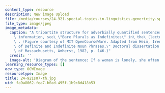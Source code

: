 ```yaml
---
content_type: resource
description: New image Upload
file: /media/courses/24-921-special-topics-in-linguistics-genericity-spring-2007/fa9a8062fea7b0ad495f1b9c8d418b53_24-921s07-th.jpg
file_type: image/jpeg
image_metadata:
  caption: "A tripartite structure for adverbially quantified sentences. For more\
    \ information, see\_\"Bare Plurals as Indefinites\" in\_the\_[lecture notes](pages/lecture-notes)\
    \ . (Figure courtesy of MIT OpenCourseWare. Adapted from Heim, Irene. \"The Semantics\
    \ of Definite and Indefinite Noun Phrases.\" Doctoral dissertation, University\
    \ of Massachusetts, Amherst, 1982, p. 146.)"
  credit: ''
  image-alt: 'Diagram of the sentence: If a woman is lonely, she often buys a dog.'
learning_resource_types: []
ocw_type: OCWImage
resourcetype: Image
title: 24-921s07-th.jpg
uid: fa9a8062-fea7-b0ad-495f-1b9c8d418b53
---
```

